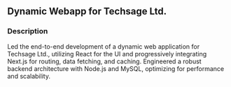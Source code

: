 ## Dynamic Webapp for Techsage Ltd.

<h3><strong>Description</strong></h3>
Led the end-to-end development of a dynamic web application for Techsage Ltd., utilizing React for the UI and progressively integrating Next.js for routing, data fetching, and caching. Engineered a robust backend architecture with Node.js and MySQL, optimizing for performance and scalability.
